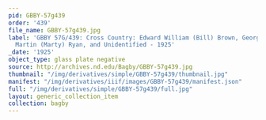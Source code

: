 ```yaml
---
pid: GBBY-57g439
order: '439'
file_name: GBBY-57g439.jpg
label: 'GBBY 57G/439: Cross Country: Edward William (Bill) Brown, George Dolmage,
  Martin (Marty) Ryan, and Unidentified - 1925'
_date: '1925'
object_type: glass plate negative
source: http://archives.nd.edu/Bagby/GBBY-57g439.jpg
thumbnail: "/img/derivatives/simple/GBBY-57g439/thumbnail.jpg"
manifest: "/img/derivatives/iiif/images/GBBY-57g439/manifest.json"
full: "/img/derivatives/simple/GBBY-57g439/full.jpg"
layout: generic_collection_item
collection: bagby
---
```

